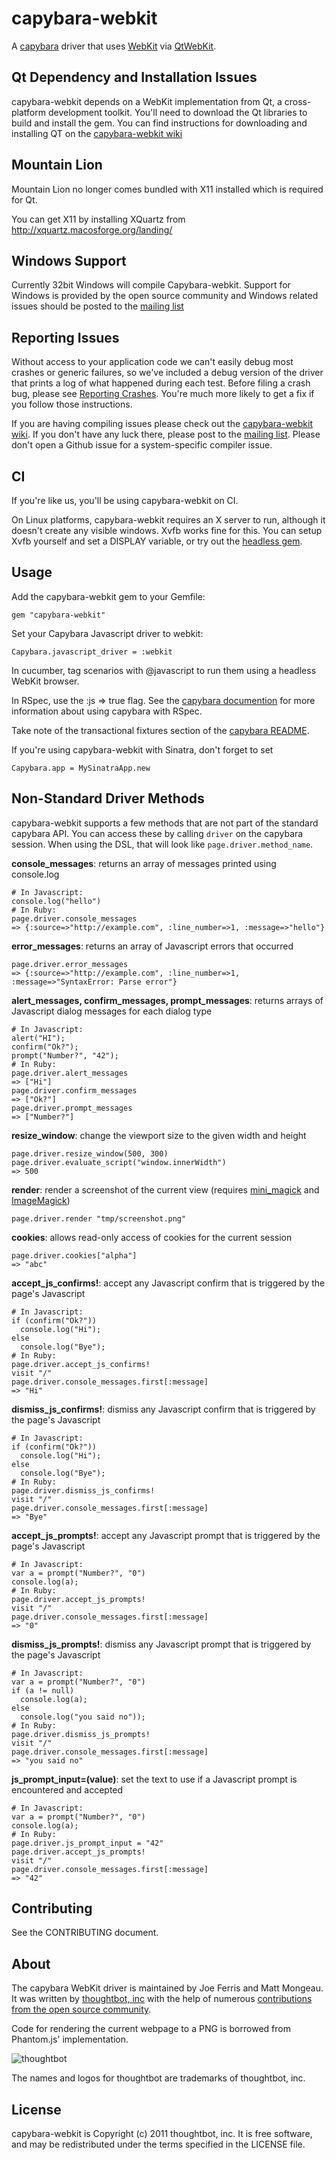 capybara-webkit
===============

A [capybara](https://github.com/jnicklas/capybara) driver that uses [WebKit](http://webkit.org) via [QtWebKit](http://doc.qt.nokia.com/4.7/qtwebkit.html).

Qt Dependency and Installation Issues
-------------

capybara-webkit depends on a WebKit implementation from Qt, a cross-platform
development toolkit. You'll need to download the Qt libraries to build and
install the gem. You can find instructions for downloading and installing QT on
the [capybara-webkit wiki](https://github.com/thoughtbot/capybara-webkit/wiki/Installing-Qt-and-compiling-capybara-webkit)

Mountain Lion
-------------
Mountain Lion no longer comes bundled with X11 installed which is required for Qt.

You can get X11 by installing XQuartz from http://xquartz.macosforge.org/landing/

Windows Support
---------------

Currently 32bit Windows will compile Capybara-webkit. Support for Windows is provided by the open source community and Windows related issues should be posted to the [mailing list](http://groups.google.com/group/capybara-webkit)

Reporting Issues
----------------

Without access to your application code we can't easily debug most crashes or
generic failures, so we've included a debug version of the driver that prints a
log of what happened during each test. Before filing a crash bug, please see
[Reporting Crashes](https://github.com/thoughtbot/capybara-webkit/wiki/Reporting-Crashes).
You're much more likely to get a fix if you follow those instructions.

If you are having compiling issues please check out the
[capybara-webkit wiki](https://github.com/thoughtbot/capybara-webkit/wiki/Installing-Qt-and-compiling-capybara-webkit).
If you don't have any luck there, please post to the
[mailing list](http://groups.google.com/group/capybara-webkit). Please don't
open a Github issue for a system-specific compiler issue.

CI
--

If you're like us, you'll be using capybara-webkit on CI.

On Linux platforms, capybara-webkit requires an X server to run, although it doesn't create any visible windows. Xvfb works fine for this. You can setup Xvfb yourself and set a DISPLAY variable, or try out the [headless gem](https://github.com/leonid-shevtsov/headless).

Usage
-----

Add the capybara-webkit gem to your Gemfile:

    gem "capybara-webkit"

Set your Capybara Javascript driver to webkit:

    Capybara.javascript_driver = :webkit

In cucumber, tag scenarios with @javascript to run them using a headless WebKit browser.

In RSpec, use the :js => true flag. See the [capybara documention](http://rubydoc.info/gems/capybara#Using_Capybara_with_RSpec) for more information about using capybara with RSpec.

Take note of the transactional fixtures section of the [capybara README](https://github.com/jnicklas/capybara/blob/master/README.md).

If you're using capybara-webkit with Sinatra, don't forget to set

    Capybara.app = MySinatraApp.new

Non-Standard Driver Methods
---------------------------

capybara-webkit supports a few methods that are not part of the standard capybara API. You can access these by calling `driver` on the capybara session. When using the DSL, that will look like `page.driver.method_name`.

**console_messages**: returns an array of messages printed using console.log

    # In Javascript:
    console.log("hello")
    # In Ruby:
    page.driver.console_messages
    => {:source=>"http://example.com", :line_number=>1, :message=>"hello"}

**error_messages**: returns an array of Javascript errors that occurred

    page.driver.error_messages
    => {:source=>"http://example.com", :line_number=>1, :message=>"SyntaxError: Parse error"}

**alert_messages, confirm_messages, prompt_messages**: returns arrays of Javascript dialog messages for each dialog type

    # In Javascript:
    alert("HI");
    confirm("Ok?");
    prompt("Number?", "42");
    # In Ruby:
    page.driver.alert_messages
    => ["Hi"]
    page.driver.confirm_messages
    => ["Ok?"]
    page.driver.prompt_messages
    => ["Number?"]

**resize_window**: change the viewport size to the given width and height

    page.driver.resize_window(500, 300)
    page.driver.evaluate_script("window.innerWidth")
    => 500

**render**: render a screenshot of the current view (requires [mini_magick](https://github.com/probablycorey/mini_magick) and [ImageMagick](http://www.imagemagick.org))

    page.driver.render "tmp/screenshot.png"

**cookies**: allows read-only access of cookies for the current session

    page.driver.cookies["alpha"]
    => "abc"

**accept_js_confirms!**: accept any Javascript confirm that is triggered by the page's Javascript

    # In Javascript:
    if (confirm("Ok?"))
      console.log("Hi");
    else
      console.log("Bye");
    # In Ruby:
    page.driver.accept_js_confirms!
    visit "/"
    page.driver.console_messages.first[:message]
    => "Hi"

**dismiss_js_confirms!**: dismiss any Javascript confirm that is triggered by the page's Javascript

    # In Javascript:
    if (confirm("Ok?"))
      console.log("Hi");
    else
      console.log("Bye");
    # In Ruby:
    page.driver.dismiss_js_confirms!
    visit "/"
    page.driver.console_messages.first[:message]
    => "Bye"

**accept_js_prompts!**: accept any Javascript prompt that is triggered by the page's Javascript

    # In Javascript:
    var a = prompt("Number?", "0")
    console.log(a);
    # In Ruby:
    page.driver.accept_js_prompts!
    visit "/"
    page.driver.console_messages.first[:message]
    => "0"

**dismiss_js_prompts!**: dismiss any Javascript prompt that is triggered by the page's Javascript

    # In Javascript:
    var a = prompt("Number?", "0")
    if (a != null)
      console.log(a);
    else
      console.log("you said no"));
    # In Ruby:
    page.driver.dismiss_js_prompts!
    visit "/"
    page.driver.console_messages.first[:message]
    => "you said no"

**js_prompt_input=(value)**: set the text to use if a Javascript prompt is encountered and accepted

    # In Javascript:
    var a = prompt("Number?", "0")
    console.log(a);
    # In Ruby:
    page.driver.js_prompt_input = "42"
    page.driver.accept_js_prompts!
    visit "/"
    page.driver.console_messages.first[:message]
    => "42"

Contributing
------------

See the CONTRIBUTING document.

About
-----

The capybara WebKit driver is maintained by Joe Ferris and Matt Mongeau. It was written by [thoughtbot, inc](http://thoughtbot.com/community) with the help of numerous [contributions from the open source community](https://github.com/thoughtbot/capybara-webkit/contributors).

Code for rendering the current webpage to a PNG is borrowed from Phantom.js' implementation.

![thoughtbot](http://thoughtbot.com/images/tm/logo.png)

The names and logos for thoughtbot are trademarks of thoughtbot, inc.

License
-------

capybara-webkit is Copyright (c) 2011 thoughtbot, inc. It is free software, and may be redistributed under the terms specified in the LICENSE file.
